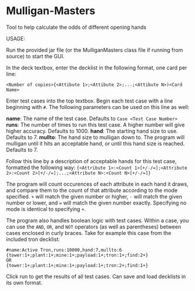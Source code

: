 # Mulligan-Masters
Tool to help calculate the odds of different opening hands

USAGE:

Run the provided jar file (or the MulliganMasters class file if running from source) to start the GUI.

In the deck textbox, enter the decklist in the following format, one card per line:
```
<Number of copies>{<Attibute 1>;<Attibute 2>;...;<Attibute N>)<Card Name>
```
Enter test cases into the top textbox. Begin each test case with a line beginning with `#`. The following parameters can be used on this line as well:

**name**: The name of the test case. Defaults to `Case <Test Case Number>`
**runs**: The number of times to run this test case. A higher number will give higher accuracy. Defaults to 1000.
**hand**: The starting hand size to use. Defaults to 7.
**mullto**: The hand size to mulligan down to. The program will mulligan until it hits an acceptable hand, or until this hand size is reached. Defaults to 7.

Follow this line by a description of acceptable hands for this test case, formatted the following way:
`{<Attribute 1>:<Count 1>[+/-/=];<Attribute 2>:<Count 2>[+/-/=];...;<Attribute N>:<Count N>[+/-/=]}`

The program will count occurences of each attribute in each hand it draws, and compare them to the count of that attribute according to the mode specified. `+` will match the given number or higher, `-` will match the given number or lower, and `=` will match the given number exactly. Specifying no mode is identical to specifying `+`.

The program also handles boolean logic with test cases. Within a case, you can use the `AND`, `OR`, and `NOT` operators (as well as parentheses) between cases enclosed in curly braces. Take for example this case from the included tron decklist:

```
#name:Active Tron,runs:10000,hand:7,mullto:6
{tower:1+;plant:1+;mine:1+;payload:1+;tron:1+;find:2+}
OR
{tower:1+;plant:1+;mine:1+;payload:1+;tron:2+;find:1+}
```

Click run to get the results of all test cases. Can save and load decklists in its own format.
